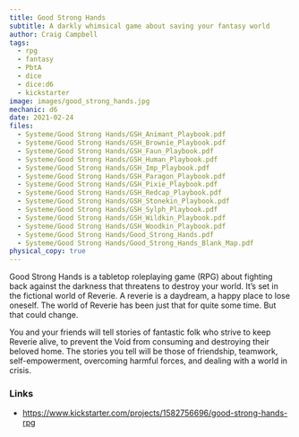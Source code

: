 ```yaml
---
title: Good Strong Hands
subtitle: A darkly whimsical game about saving your fantasy world
author: Craig Campbell
tags:
  - rpg
  - fantasy
  - PbtA
  - dice
  - dice:d6
  - kickstarter
image: images/good_strong_hands.jpg
mechanic: d6
date: 2021-02-24
files:
  - Systeme/Good Strong Hands/GSH_Animant_Playbook.pdf
  - Systeme/Good Strong Hands/GSH_Brownie_Playbook.pdf
  - Systeme/Good Strong Hands/GSH_Faun_Playbook.pdf
  - Systeme/Good Strong Hands/GSH_Human_Playbook.pdf
  - Systeme/Good Strong Hands/GSH_Imp_Playbook.pdf
  - Systeme/Good Strong Hands/GSH_Paragon_Playbook.pdf
  - Systeme/Good Strong Hands/GSH_Pixie_Playbook.pdf
  - Systeme/Good Strong Hands/GSH_Redcap_Playbook.pdf
  - Systeme/Good Strong Hands/GSH_Stonekin_Playbook.pdf
  - Systeme/Good Strong Hands/GSH_Sylph_Playbook.pdf
  - Systeme/Good Strong Hands/GSH_Wildkin_Playbook.pdf
  - Systeme/Good Strong Hands/GSH_Woodkin_Playbook.pdf
  - Systeme/Good Strong Hands/Good_Strong_Hands.pdf
  - Systeme/Good Strong Hands/Good_Strong_Hands_Blank_Map.pdf
physical_copy: true  
---
```

Good Strong Hands is a tabletop roleplaying game (RPG) about fighting back against the darkness that threatens to destroy your world. It’s set in the fictional world of Reverie. A reverie is a daydream, a happy place to lose oneself. The world of Reverie has been just that for quite some time. But that could change.

You and your friends will tell stories of fantastic folk who strive to keep Reverie alive, to prevent the Void from consuming and destroying their beloved home. The stories you tell will be those of friendship, teamwork, self-empowerment, overcoming harmful forces, and dealing with a world in crisis.

### Links

- https://www.kickstarter.com/projects/1582756696/good-strong-hands-rpg

